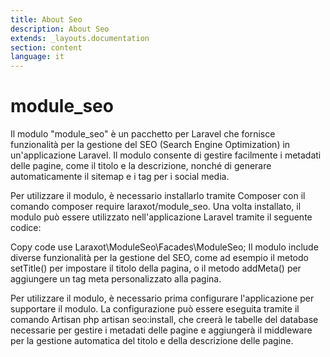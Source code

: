 ```yaml
---
title: About Seo
description: About Seo
extends: _layouts.documentation
section: content
language: it
---
```


# module_seo


Il modulo "module_seo" è un pacchetto per Laravel che fornisce funzionalità per la gestione del SEO (Search Engine Optimization) in un'applicazione Laravel. Il modulo consente di gestire facilmente i metadati delle pagine, come il titolo e la descrizione, nonché di generare automaticamente il sitemap e i tag per i social media.

Per utilizzare il modulo, è necessario installarlo tramite Composer con il comando composer require laraxot/module_seo. Una volta installato, il modulo può essere utilizzato nell'applicazione Laravel tramite il seguente codice:

Copy code
use Laraxot\ModuleSeo\Facades\ModuleSeo;
Il modulo include diverse funzionalità per la gestione del SEO, come ad esempio il metodo setTitle() per impostare il titolo della pagina, o il metodo addMeta() per aggiungere un tag meta personalizzato alla pagina.

Per utilizzare il modulo, è necessario prima configurare l'applicazione per supportare il modulo. La configurazione può essere eseguita tramite il comando Artisan php artisan seo:install, che creerà le tabelle del database necessarie per gestire i metadati delle pagine e aggiungerà il middleware per la gestione automatica del titolo e della descrizione delle pagine.

